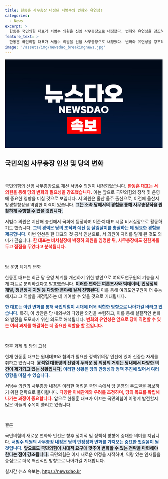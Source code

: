 ```yaml
---
title: 한동훈 사무총장 내정된 서범수의 변화와 유연성!
categories:
  - News
excerpt: >
  한동훈 국민의힘 대표가 서범수 의원을 신임 사무총장으로 내정했다. 변화와 유연성을 강조하며 예산 및 조직을 총괄할 핵심 인사를 발탁한 이번 결정은 당 운영의 주도권을 확보하기 위한 전략으로 분석된다.
feature_text: >
  한동훈 국민의힘 대표가 서범수 의원을 신임 사무총장으로 내정했다. 변화와 유연성을 강조하며 예산 및 조직을 총괄할 핵심 인사를 발탁한 이번 결정은 당 운영의 주도권을 확보하기 위한 전략으로 분석된다.
image: '/assets/img/newsdao_breakingnews.jpg'
---
```


<p><img src="/assets/img/newsdao_breakingnews.jpg" alt="flaretime 속보" /></p>

<h2 data-ke-size="size26">국민의힘 사무총장 인선 및 당의 변화</h2>

<p data-ke-size="size16">&nbsp;</p>

<p>국민의힘의 신임 사무총장으로 재선 서범수 의원이 내정되었습니다. <b><span style="color: #ee2323;">한동훈 대표는 서 의원을 통해 당의 변화의 필요성을 강조했습니다.</span></b> 이는 앞으로 국민의힘의 정책 및 운영에 중요한 영향을 미칠 것으로 보입니다. 서 의원은 울산 울주 출신으로, 이전에 울산지방경찰청장을 역임한 이력이 있습니다. <b><span style="background-color: #21538527;">그는 소속 당에서의 경험을 통해 사무총장직을 원활하게 수행할 수 있을 것입니다.</span></b> </p>

<p>서범수 의원은 지난해 총선에서 국회에 등장하며 이준석 대표 시절 비서실장으로 활동하기도 했습니다. <b><span style="color: #1a5490;">그의 경력은 당의 조직과 예산 등 살림살이를 총괄하는 데 필요한 경험을 제공합니다.</span></b> 이번 인선은 한 대표의 첫 공식 인선으로, 서 의원이 자리를 맡게 된 것도 의미가 깊습니다. <b><span style="color: #ee2323;">한 대표는 비서실장에 박정하 의원을 임명한 뒤, 사무총장에도 친한계를 두고 접점을 두었다고 분석됩니다.</span></b> </p>

<p data-ke-size="size16">&nbsp;</p>

<p>당 운영 체계의 변화</p>

<p>한동훈 대표는 최근 당 운영 체계를 개선하기 위한 방안으로 여의도연구원의 기능을 세 개 파트로 분리하겠다고 발표했습니다. <b><span style="background-color: #21538527;">이러한 변화는 여론조사와 빅데이터, 민생정책 개발, 청년정치 지원 등 다양한 분야에 걸쳐 진행된다.</span></b> 이를 통해 여의도연구원이 더 유능해지고 그 역할을 재정립하는 데 기여할 수 있을 것으로 기대됩니다. </p>

<p><b><span style="color: #1a5490;">한 대표는 이런 변화를 통해 국민의힘이 시대에 더욱 적합한 방향으로 나아가길 바라고 있습니다.</span></b> 특히, 이 방안은 당 내외부의 다양한 의견을 수렴하고, 이를 통해 실질적인 변화와 발전을 도모하기 위한 의도로 해석됩니다. <b><span style="color: #ee2323;">변화의 유연성은 앞으로 당이 직면할 수 있는 여러 과제를 해결하는 데 중요한 역할을 할 것입니다.</span></b> </p>

<p data-ke-size="size16">&nbsp;</p>

<p>향후 과제 및 당의 고심</p>

<p>현재 한동훈 대표는 원내대표와 협의가 필요한 정책위의장 인선에 있어 신중한 자세를 취하고 있습니다. <b><span style="background-color: #21538527;">윤석열 대통령의 신임이 두터운 정 의장의 거취는 당내에서 다양한 의견이 제기되고 있는 상황입니다.</span></b> <b><span style="color: #1a5490;">이러한 상황은 당의 안정성과 정책 추진에 있어서 여러 영향을 미칠 수 있습니다.</span></b> </p>

<p>서범수 의원의 사무총장 내정은 이러한 어려운 국면 속에서 당 운영의 주도권을 확보하기 위한 전략으로 풀이됩니다. <b><span style="color: #ee2323;">다양한 이해관계와 우려를 조정하며, 당의 목표를 확립해 나가는 과정이 중요합니다.</span></b> 앞으로 한동훈 대표가 이끄는 국민의힘이 어떻게 발전할지 많은 이들의 주목이 쏠리고 있습니다. </p>

<p data-ke-size="size16">&nbsp;</p>

<p>결론</p>

<p>국민의힘의 새로운 변화와 인선은 향후 정치적 및 정책적 방향에 중대한 의미를 지닙니다. <b><span style="color: #1a5490;">서범수 의원의 사무총장 내정은 당의 안정성과 변화를 가져오는 중요한 첫걸음이 될 것입니다.</span></b> <b><span style="background-color: #21538527;">앞으로도 국민의힘이 시대적 요구에 맞추어 변화할 수 있는 전략을 마련해야 한다는 점이 강조됩니다.</span></b> 국민의힘은 이제 새로운 여정을 시작하며, 역량 있는 인재들을 중심으로 더욱 혁신적인 방향으로 나아가길 기대합니다.</p>
실시간 뉴스 속보는, <a href="https://newsdao.kr" rel="dofollow">https://newsdao.kr</a>


